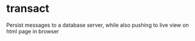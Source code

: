 # transact
Persist messages to a database server, while also pushing to live view on html page in browser
